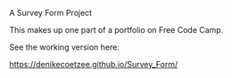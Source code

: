 A Survey Form Project

This makes up one part of a portfolio on Free Code Camp.

See the working version here:

https://denikecoetzee.github.io/Survey_Form/